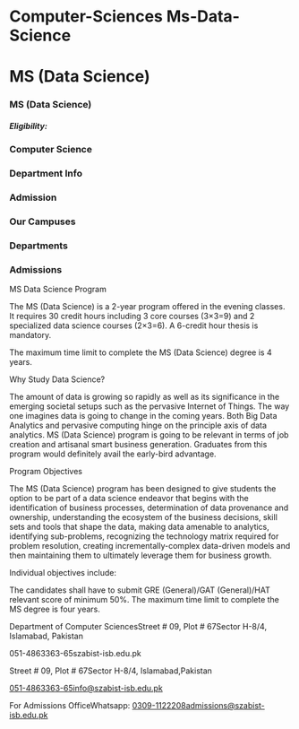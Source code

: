 # Computer-Sciences Ms-Data-Science

# MS (Data Science)

### MS (Data Science)

##### Eligibility:

### Computer Science

### Department Info

### Admission

### Our Campuses

### Departments

### Admissions

MS Data Science Program

The MS (Data Science) is a 2-year program offered in the evening classes. It requires 30 credit hours including 3 core courses (3×3=9) and 2 specialized data science courses (2×3=6). A 6-credit hour thesis is mandatory.

The maximum time limit to complete the MS (Data Science) degree is 4 years.

Why Study Data Science?

The amount of data is growing so rapidly as well as its significance in the emerging societal setups such as the pervasive Internet of Things. The way one imagines data is going to change in the coming years. Both Big Data Analytics and pervasive computing hinge on the principle axis of data analytics. MS (Data Science) program is going to be relevant in terms of job creation and artisanal smart business generation. Graduates from this program would definitely avail the early-bird advantage.

Program Objectives

The MS (Data Science) program has been designed to give students the option to be part of a data science endeavor that begins with the identification of business processes, determination of data provenance and ownership, understanding the ecosystem of the business decisions, skill sets and tools that shape the data, making data amenable to analytics, identifying sub-problems, recognizing the technology matrix required for problem resolution, creating incrementally-complex data-driven models and then maintaining them to ultimately leverage them for business growth.

Individual objectives include:

The candidates shall have to submit GRE (General)/GAT (General)/HAT relevant score of minimum 50%. The maximum time limit to complete the MS degree is four years.

Department of Computer SciencesStreet # 09, Plot # 67Sector H-8/4, Islamabad, Pakistan

051-4863363-65szabist-isb.edu.pk

Street # 09, Plot # 67Sector H-8/4, Islamabad,Pakistan

051-4863363-65info@szabist-isb.edu.pk

For Admissions OfficeWhatsapp: 0309-1122208admissions@szabist-isb.edu.pk

